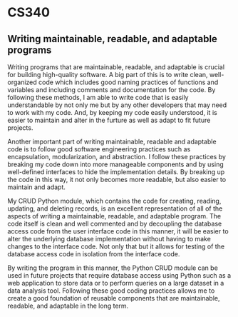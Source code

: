 # CS340
## Writing maintainable, readable, and adaptable programs
Writing programs that are maintainable, readable, and adaptable is crucial for building high-quality software. A big part of this is to write clean, well-organized code which includes good naming practices of functions and variables and including comments and documentation for the code. By following these methods, I am able to write code that is easily understandable by not only me but by any other developers that may need to work with my code. And, by keeping my code easily understood, it is easier to maintain and alter in the furture as well as adapt to fit future projects. 

Another important part of writing maintainable, readable and adaptable code is to follow good software engineering practices such as encapsulation, modularization, and abstraction. I follow these practices by breaking my code down into more manageable components and by using well-defined interfaces to hide the implementation details. By breaking up the code in this way, it not only becomes more readable, but also easier to maintain and adapt.

My CRUD Python module, which contains the code for creating, reading, updating, and deleting records, is an excellent representation of all of the aspects of writing a maintainable, readable, and adaptable program. The code itself is clean and well commented and by decoupling the database access code from the user interface code in this manner, it will be easier to alter the underlying database implementation without having to make changes to the interface code. Not only that but it allows for testing of the database access code in isolation from the interface code. 

By writing the program in this manner, the Python CRUD module can be used in future projects that require database access using Python such as a web application to store data or to perform queries on a large dataset in a data analysis tool. Following these good coding practices allows me to create a good foundation of reusable components that are maintainable, readable, and adaptable in the long term.
